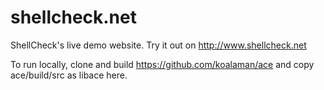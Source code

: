shellcheck.net
==============

ShellCheck's live demo website. Try it out on http://www.shellcheck.net

To run locally, clone and build https://github.com/koalaman/ace and copy ace/build/src as libace here.

